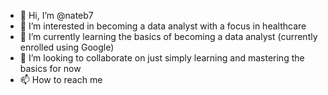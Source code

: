 - 👋 Hi, I’m @nateb7
- 👀 I’m interested in becoming a data analyst with a focus in healthcare
- 🌱 I’m currently learning the basics of becoming a data analyst (currently enrolled using Google)
- 💞️ I’m looking to collaborate on just simply learning and mastering the basics for now
- 📫 How to reach me 

<!---
nateb7/nateb7 is a ✨ special ✨ repository because its `README.md` (this file) appears on your GitHub profile.
You can click the Preview link to take a look at your changes.
--->
